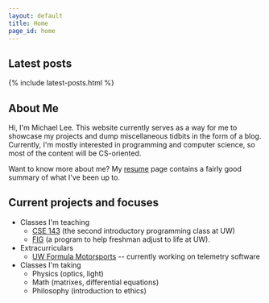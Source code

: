 ```yaml
---
layout: default
title: Home
page_id: home
---
```


## Latest posts 

{% include latest-posts.html %}


## About Me 

Hi, I'm Michael Lee. This website currently serves as a way for me to showcase my projects and dump miscellaneous tidbits in the form of a blog. Currently, I'm mostly interested in programming and computer science, so most of the content will be CS-oriented. 

Want to know more about me? My [resume](/resume) page contains a fairly good summary of what I've been up to.


## Current projects and focuses

-   Classes I'm teaching
    -   [CSE 143](http://courses.cs.washington.edu/courses/cse143/14au/) (the second introductory programming class at UW)
    -   [FIG](http://fyp.washington.edu/connect-through-academics/first-year-interest-groups/) (a program to help freshman adjust to life at UW).
-   Extracurriculars
    -   [UW Formula Motorsports](http://uwashingtonfsae.com/) -- currently working on telemetry software
-   Classes I'm taking
    -   Physics (optics, light)
    -   Math (matrixes, differential equations)
    -   Philosophy (introduction to ethics)